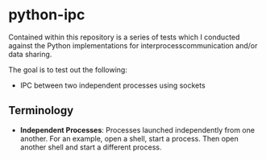 # python-ipc

Contained within this repository is a series of tests which I conducted against
the Python implementations for interprocesscommunication and/or data sharing.

The goal is to test out the following:

- IPC between two independent processes using sockets

## Terminology

- **Independent Processes**: Processes launched independently from one another.
  For an example, open a shell, start a process. Then open another shell and
  start a different process.


